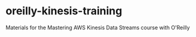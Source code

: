 # oreilly-kinesis-training
Materials for the Mastering AWS Kinesis Data Streams course with O'Reilly
